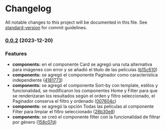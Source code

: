 # Changelog

All notable changes to this project will be documented in this file. See [standard-version](https://github.com/conventional-changelog/standard-version) for commit guidelines.

### [0.0.2](https://github.com/greysmpich/fictasy-hub/compare/v0.0.1...v0.0.2) (2023-12-20)


### Features

* **components:** en el componente Card se agregó una ruta alternativa para imágenes con error y se añadió el titulo de las películas ([b15c610](https://github.com/greysmpich/fictasy-hub/commit/b15c610a47151d584b0e414c6ad270228b661b22))
* **components:** se agregó el componente Paginador como característica independiente ([4181773](https://github.com/greysmpich/fictasy-hub/commit/41817732f4388a16ef55b57af0afd5d78c0e30af))
* **components:** se agregó el componente Sort-by con template, estilos y funcionalidad, se modificaron los componentes Home y Filter para que se renderizaran los resultados según el orden y filtro seleccionado, el Paginador conserva el filtro y ordenado ([007604c](https://github.com/greysmpich/fictasy-hub/commit/007604cb501a2113586dbe2fc1514022d7049e48))
* **components:** se agregó la opción Todas las películas al componente Filter para limpiar el filtro seleccionado ([28b30e8](https://github.com/greysmpich/fictasy-hub/commit/28b30e8bab5d68902bc26b1ef91403b5c8fb4eff))
* **components:** se creó el componente filter con la funcionalidad de filtrar por género ([158c07d](https://github.com/greysmpich/fictasy-hub/commit/158c07dc92dd4469c427b774be988294c65f7274))

